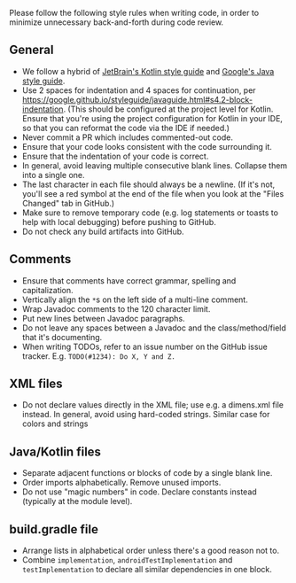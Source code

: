 Please follow the following style rules when writing code, in order to minimize unnecessary back-and-forth during code review.

## General
- We follow a hybrid of [JetBrain's Kotlin style guide](https://developer.android.com/kotlin/style-guide) and [Google's Java style guide](https://google.github.io/styleguide/javaguide.html#s4.2-block-indentation).
- Use 2 spaces for indentation and 4 spaces for continuation, per https://google.github.io/styleguide/javaguide.html#s4.2-block-indentation. (This should be configured at the project level for Kotlin. Ensure that you're using the project configuration for Kotlin in your IDE, so that you can reformat the code via the IDE if needed.)
- Never commit a PR which includes commented-out code.
- Ensure that your code looks consistent with the code surrounding it.
- Ensure that the indentation of your code is correct.
- In general, avoid leaving multiple consecutive blank lines. Collapse them into a single one.
- The last character in each file should always be a newline. (If it's not, you'll see a red symbol at the end of the file when you look at the "Files Changed" tab in GitHub.)
- Make sure to remove temporary code (e.g. log statements or toasts to help with local debugging) before pushing to GitHub.
- Do not check any build artifacts into GitHub.

## Comments
- Ensure that comments have correct grammar, spelling and capitalization.
- Vertically align the `*`s on the left side of a multi-line comment.
- Wrap Javadoc comments to the 120 character limit. 
- Put new lines between Javadoc paragraphs.
- Do not leave any spaces between a Javadoc and the class/method/field that it's documenting.
- When writing TODOs, refer to an issue number on the GitHub issue tracker. E.g. `TODO(#1234): Do X, Y and Z.`

## XML files
- Do not declare values directly in the XML file; use e.g. a dimens.xml file instead. In general, avoid using hard-coded strings. Similar case for colors and strings

## Java/Kotlin files
- Separate adjacent functions or blocks of code by a single blank line.
- Order imports alphabetically. Remove unused imports.
- Do not use "magic numbers" in code. Declare constants instead (typically at the module level).

## build.gradle file
- Arrange lists in alphabetical order unless there's a good reason not to.
- Combine `implementation`, `androidTestImplementation` and `testImplementation` to declare all similar dependencies in one block.